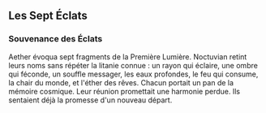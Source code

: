 ## Les Sept Éclats

### Souvenance des Éclats

Aether évoqua sept fragments de la Première Lumière. Noctuvian retint leurs noms sans répéter la litanie connue : un rayon qui éclaire, une ombre qui féconde, un souffle messager, les eaux profondes, le feu qui consume, la chair du monde, et l'éther des rêves. Chacun portait un pan de la mémoire cosmique. Leur réunion promettait une harmonie perdue. Ils sentaient déjà la promesse d'un nouveau départ.